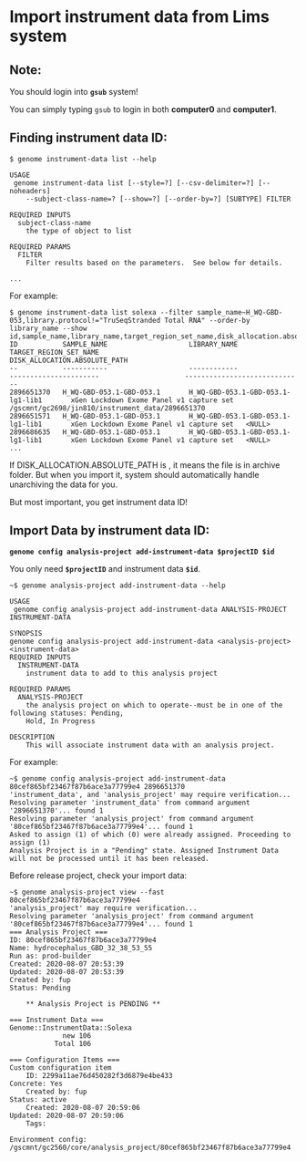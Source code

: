 # Import instrument data from Lims system

## Note:

You should login into **`gsub`** system!

You can simply typing `gsub` to login in both **computer0** and **computer1**.

## Finding instrument data ID:

```
$ genome instrument-data list --help

USAGE
 genome instrument-data list [--style=?] [--csv-delimiter=?] [--noheaders]
    --subject-class-name=? [--show=?] [--order-by=?] [SUBTYPE] FILTER

REQUIRED INPUTS
  subject-class-name
    the type of object to list 

REQUIRED PARAMS
  FILTER
    Filter results based on the parameters.  See below for details. 

...
```

For example: 

```
$ genome instrument-data list solexa --filter sample_name~H_WQ-GBD-053,library.protocol!="TruSeqStranded Total RNA" --order-by library_name --show id,sample_name,library_name,target_region_set_name,disk_allocation.absolute_path
ID           SAMPLE_NAME                    LIBRARY_NAME                            TARGET_REGION_SET_NAME                     DISK_ALLOCATION.ABSOLUTE_PATH
--           -----------                    ------------                            ----------------------                     -----------------------------
2896651370   H_WQ-GBD-053.1-GBD-053.1       H_WQ-GBD-053.1-GBD-053.1-lg1-lib1       xGen Lockdown Exome Panel v1 capture set   /gscmnt/gc2698/jin810/instrument_data/2896651370
2896651571   H_WQ-GBD-053.1-GBD-053.1       H_WQ-GBD-053.1-GBD-053.1-lg1-lib1       xGen Lockdown Exome Panel v1 capture set   <NULL>
2896686635   H_WQ-GBD-053.1-GBD-053.1       H_WQ-GBD-053.1-GBD-053.1-lg1-lib1       xGen Lockdown Exome Panel v1 capture set   <NULL>
...
```
If DISK_ALLOCATION.ABSOLUTE_PATH is <NULL>, it means the file is in archive folder. But when you import it, system should automatically handle unarchiving the data for you.
 
 But most important, you get instrument data ID!


## Import Data by instrument data ID:

**`genome config analysis-project add-instrument-data $projectID $id`**

You only need **`$projectID`** and instrument data **`$id`**.

```
~$ genome analysis-project add-instrument-data --help

USAGE
 genome config analysis-project add-instrument-data ANALYSIS-PROJECT INSTRUMENT-DATA

SYNOPSIS
genome config analysis-project add-instrument-data <analysis-project> <instrument-data>
REQUIRED INPUTS
  INSTRUMENT-DATA
    instrument data to add to this analysis project 

REQUIRED PARAMS
  ANALYSIS-PROJECT
    the analysis project on which to operate--must be in one of the following statuses: Pending,
    Hold, In Progress 

DESCRIPTION
    This will associate instrument data with an analysis project.

```

For example:

```
~$ genome config analysis-project add-instrument-data 80cef865bf23467f87b6ace3a77799e4 2896651370
'instrument_data', and 'analysis_project' may require verification...
Resolving parameter 'instrument_data' from command argument '2896651370'... found 1
Resolving parameter 'analysis_project' from command argument '80cef865bf23467f87b6ace3a77799e4'... found 1
Asked to assign (1) of which (0) were already assigned. Proceeding to assign (1)
Analysis Project is in a "Pending" state. Assigned Instrument Data will not be processed until it has been released.

```

Before release project, check your import data:

```
~$ genome analysis-project view --fast 80cef865bf23467f87b6ace3a77799e4
'analysis_project' may require verification...
Resolving parameter 'analysis_project' from command argument '80cef865bf23467f87b6ace3a77799e4'... found 1
=== Analysis Project ===
ID: 80cef865bf23467f87b6ace3a77799e4                                        Name: hydrocephalus_GBD_32_38_53_55
Run as: prod-builder                                                        Created: 2020-08-07 20:53:39
Updated: 2020-08-07 20:53:39                                                Created by: fup
Status: Pending

    ** Analysis Project is PENDING **

=== Instrument Data ===
Genome::InstrumentData::Solexa
             new 106
           Total 106

=== Configuration Items ===
Custom configuration item
    ID: 2299a11ae76d450282f3d6879e4be433                                        Concrete: Yes
    Created by: fup                                                             Status: active
    Created: 2020-08-07 20:59:06                                                Updated: 2020-08-07 20:59:06
    Tags: 

Environment config: /gscmnt/gc2560/core/analysis_project/80cef865bf23467f87b6ace3a77799e4

```


